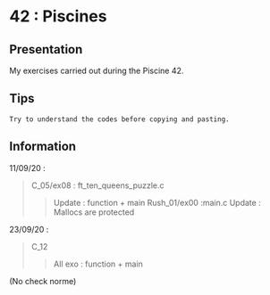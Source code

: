 # 42 : Piscines

## Presentation

My exercises carried out during the Piscine 42.

## Tips

    Try to understand the codes before copying and pasting.

## Information

11/09/20 :

>C_05/ex08 : ft_ten_queens_puzzle.c
>>Update : function + main 
>>Rush_01/ex00 :main.c
>>Update : Mallocs are protected

23/09/20 :
>C_12
>>All exo : function + main

(No check norme)